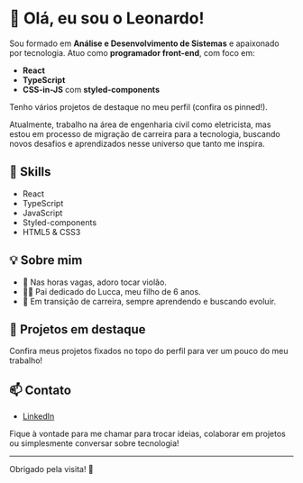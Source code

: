 # 👋 Olá, eu sou o Leonardo!

Sou formado em **Análise e Desenvolvimento de Sistemas** e apaixonado por tecnologia. Atuo como **programador front-end**, com foco em:

- **React**
- **TypeScript**
- **CSS-in-JS** com **styled-components**

Tenho vários projetos de destaque no meu perfil (confira os pinned!).

Atualmente, trabalho na área de engenharia civil como eletricista, mas estou em processo de migração de carreira para a tecnologia, buscando novos desafios e aprendizados nesse universo que tanto me inspira.

## 🚀 Skills

- React
- TypeScript
- JavaScript
- Styled-components
- HTML5 & CSS3

## 💡 Sobre mim

- 🎸 Nas horas vagas, adoro tocar violão.
- 👨‍👦 Pai dedicado do Lucca, meu filho de 6 anos.
- 🔄 Em transição de carreira, sempre aprendendo e buscando evoluir.

## 📌 Projetos em destaque

Confira meus projetos fixados no topo do perfil para ver um pouco do meu trabalho!

## 📫 Contato

- [LinkedIn](https://www.linkedin.com/in/leonardo-luz-ads/)

Fique à vontade para me chamar para trocar ideias, colaborar em projetos ou simplesmente conversar sobre tecnologia!

---

Obrigado pela visita! 🚀

